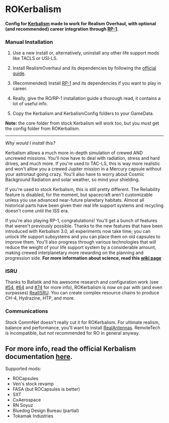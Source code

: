 # ROKerbalism

#### Config for [Kerbalism](https://github.com/Kerbalism/Kerbalism) made to work for Realism Overhaul, with optional (and recommended) career integration through [RP-1](https://github.com/KSP-RO/RP-0).

### Manual Installation

1. Use a new install or, alternatively, uninstall any other life support mods like TACLS or USI-LS.

1. Install RealismOverhaul and its dependencies by following the [official guide](https://github.com/KSP-RO/RP-0/wiki/Installation).

1. (Recommended) Install [RP-1](https://github.com/KSP-RO/RP-1/releases/latest) and its dependencies if you want to play in career.

1. Really, give the RO/RP-1 installation guide a thorough read, it contains a lot of useful info.

1. Copy the Kerbalism and KerbalismConfig folders to your GameData.

**Note:** the core folder from stock Kerbalism will work too, but you *must* get the config folder from ROKerbalism.

----

*Why would I install this?*

Kerbalism allows a much more in-depth simulation of crewed AND uncrewed missions. You'll now have to deal with radiation, stress and hard drives, and much more.
If you're used to TAC-LS, this is way more realistic and won't allow you a crewed Jupiter mission in a Mercury capsule without your astronaut going crazy. You'll also have to worry about Cosmic Background Radiation and solar weather, so mind your shielding.

If you're used to stock Kerbalism, this is still pretty different. The Reliability feature is disabled, for the moment, but spacecraft aren't customizable unless you use advanced near-future planetary habitats. Almost all historical parts have been given their real life support systems and recycling doesn't come until the ISS era.

If you're also playing RP-1, congratulations! You'll get a bunch of features that weren't previously possible. Thanks to the new features that have been introduced with Kerbalism 3.0, all experiments now take time; you can unlock life support subsystems and you can place them on old capsules to improve them. You'll also progress through various technologies that will reduce the weight of your life support system by a considerable amount, making crewed interplanetary more rewarding on the planning and progression side. 
**For more information about science, read this [wiki page](https://github.com/KSP-RO/ROKerbalism/wiki/Science)**

### ISRU
Thanks to Ballatik and his awesome research and configuration work (see [#54](https://github.com/Standecco/ROKerbalism/pull/54), [#64](https://github.com/Standecco/ROKerbalism/pull/64) and [#74](https://github.com/Standecco/ROKerbalism/pull/74) for more info), ROKerbalism is now on par with (and even surpasses) [RealISRU](https://github.com/KSP-RO/RealISRU). You can create complex resource chains to produce CH-4, Hydrazine, HTP, and more. 

### Communications
Stock CommNet doesn't really cut it for ROKerbalism. For ultimate realism, balance and performance, you'll want to install [RealAntennas](https://github.com/KSP-RO/RealAntennas). RemoteTech is incompatible, but not recommended for RO in general anyway.

For more info, read the official Kerbalism documentation [here](https://github.com/Kerbalism/Kerbalism/wiki).
----

Supported mods:

- ROCapsules
- Ven's stock revamp
- FASA (but ROCapsules is better)
- SXT
- CxAerospace
- RN Soyuz
- Bluedog Design Bureau (partial)
- Tokamak Industries
